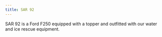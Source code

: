 ```yaml
---
title: SAR 92
---
```


SAR 92 is a Ford F250 equipped with a topper and outfitted with our water and ice rescue equipment.
